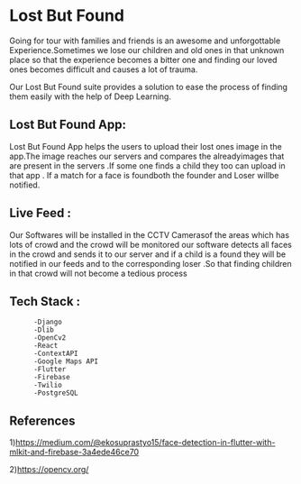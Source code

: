 # Lost But Found

Going for tour with families and friends is an awesome and unforgottable Experience.Sometimes we lose our children and old ones
in that unknown place so that the experience becomes a bitter one and finding our loved ones becomes difficult and causes 
a lot of trauma.

Our Lost But Found suite provides a solution to ease the process of finding them easily with the help of Deep Learning.

 ## Lost But Found App:

  Lost But Found App helps the users to upload their lost ones image in the app.The image reaches our servers and compares the alreadyimages that are present in the servers .If some one finds a child they too can upload in that app . If a match for a face is foundboth the founder and Loser willbe notified.
        
## Live Feed :
  Our Softwares will be installed in  the CCTV Camerasof the areas which has lots of crowd and the crowd will be monitored 
  our software detects all faces in the crowd and sends it to our server and if a child is a found they will be notified in our feeds and to the corresponding loser .So that finding children in that crowd will not become a tedious process 
       
 ## Tech  Stack :
          -Django
          -Dlib
          -OpenCv2
          -React
          -ContextAPI
          -Google Maps API
          -Flutter
          -Firebase
          -Twilio
          -PostgreSQL
## References 
   1)https://medium.com/@ekosuprastyo15/face-detection-in-flutter-with-mlkit-and-firebase-3a4ede46ce70
   
   2)https://opencv.org/
